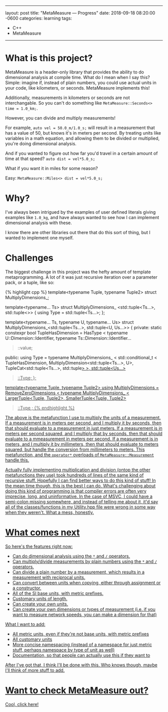 ----
layout: post
title: "MetaMeasure — Progress"
date: 2018-09-18 08:20:00 -0600
categories: learning
tags:
- C++
- MetaMeasure
---

# What is this project?

MetaMeasure is a header-only library that provides the ability to do dimensional analysis at compile time.
What do I mean when I say this? Simple: imagine if, instead of plain numbers, you could use actual units in your code, like kilometers, or seconds.
MetaMeasure implements this!

Additionally, measurements in kilometers or seconds are not interchangable.
So you can't do something like `MetaMeasure::Seconds<> time = 1.0_km;`.

However, you can divide and multiply measurements!

For example, `auto vel = 50.0_m/1.0_s;` will result in a measurement that has a value of 50, but knows it's in meters per second.
By treating units like variables in a math equation, and allowing them to be divided or multiplied, you're doing dimensional analysis.

And if you wanted to figure out how far you'd travel in a certain amount of time at that speed? `auto dist = vel*5.0_s;`

What if you want it in miles for some reason?

Easy: `MetaMeasure::Miles<> dist = vel*5.0_s;` 

# Why?

I've always been intrigued by the examples of user defined literals giving examples like `1.0_kg`, and have always wanted to see how I can implement dimensional analysis with these.

I know there are other libraries out there that do this sort of thing, but I wanted to implement one myself.
        
# Challenges

The biggest challenge in this project was the hefty amount of template metaprogramming. A lot of it was just recursive iteration over a parameter pack, or a tuple, like so:

{% highlight cpp %}
template<typename Tuple, typename Tuple2>
struct MultiplyDimensions_;

template<typename... Ts>
struct MultiplyDimensions_ <std::tuple<Ts...>, std::tuple<>>
{
  using Type = std::tuple<Ts...>;
};

template<typename... Ts, typename U, typename... Us>
struct MultiplyDimensions_<std::tuple<Ts...>, std::tuple<U, Us...>>
{
private:
  static constexpr bool TupleHasDimension = HasType
  <
    typename U::Dimension::Identifier,
    typename Ts::Dimension::Identifier...
  >::value;

public:
  using Type = typename MultiplyDimensions_
  <
    std::conditional_t
    <
      TupleHasDimension,
      MultiplyDimension<std::tuple<Ts...>, U>,
      TupleCat<std::tuple<Ts...>, std::tuple<U>>
    >,
    std::tuple<Us...>
  >::Type;
};

template<typename Tuple, typename Tuple2>
using MultiplyDimensions = RemoveZeroDimensions
<
  typename MultiplyDimensions_
  <
    LargerTuple<Tuple, Tuple2>,
    SmallerTuple<Tuple, Tuple2>
  >::Type
>;
{% endhighlight %}

The above is the metafunction I use to multiply the units of a measurement.
If a measurement is in meters per second, and I multiply it by seconds, then that should evaluate to a measurement in just meters.
If a measurement is in meters per second squared, and I multiply that by seconds, then that should evaluate to a mmeasurement in meters per second.
If a measurement is in meters, and I multiply it by millimeters, then that should evaluate to meters squared, but handle the conversion from millimeters to meters.
This metafunction, and the `operator*` overloads of `MetaMeasure::Measurement` handle this.

Actually fully implementing multiplication and division (ontop the other metafunctions they use) took hundreds of lines of the same kind of recursive stuff.
Hopefully I can find better ways to do this kind of stuff! In the mean time though, this is the best I can do.
What's challenging about doing this kind of programming is that compiler errors are often very imprecise, long, and uninformative.
In the case of MSVC, I could have a semi-colon missing somewhere, and instead of telling me about it, it'd say all of the classes/functions in my Utility.hpp file were wrong in some way when they weren't.
What a mess, honestly.

# What comes next

So here's the features right now:
* Can do dimensional analysis using the `*` and `/` operators.
* Can multiply/divide measurements by plain numbers using the `*` and `/` operators.
* Can divide a plain number by a measurement, which results in a measurement with reciprocal units.
* Can convert between units when copying, either through assignment or a constructor.
* All of the SI base units, with metric prefixes.
* Customary units of length.
* Can create your own units.
* Can create your own dimensions or types of measurement (i.e. if you want to measure network speeds, you can make a dimension for that)

What I want to add:
* All metric units, even if they're not base units, with metric prefixes
* All customary units
* More concise namespacing (instead of a namespace for just metric stuff, perhaps namespace by type of unit as well)
* Documentation, so that people can actually use this if they want to

After I've got that, I think I'll be done with this. Who knows though, maybe I'll think of more stuff to add.

# Want to check MetaMeasure out?

Cool, [click here!](https://github.com/hexagon62/MetaMeasure)
